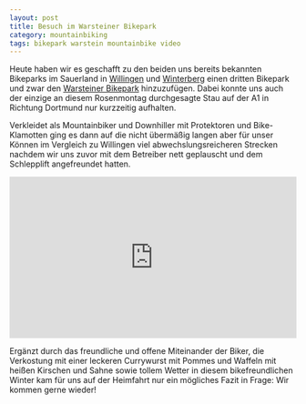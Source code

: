 ```yaml
---
layout: post
title: Besuch im Warsteiner Bikepark
category: mountainbiking
tags: bikepark warstein mountainbike video
---
```


Heute haben wir es geschafft zu den beiden uns bereits bekannten Bikeparks im Sauerland in [Willingen](http://www.biken-willingen.de/) und [Winterberg](http://www.bikepark-winterberg.de/) einen dritten Bikepark und zwar den [Warsteiner Bikepark](http://www.warsteiner-bikepark.de/) hinzuzufügen. Dabei konnte uns auch der einzige an diesem Rosenmontag durchgesagte Stau auf der A1 in Richtung Dortmund nur kurzzeitig aufhalten.

Verkleidet als Mountainbiker und Downhiller mit Protektoren und Bike-Klamotten ging es dann auf die nicht übermäßig langen aber für unser Können im Vergleich zu Willingen viel abwechslungsreicheren Strecken nachdem wir uns zuvor mit dem Betreiber nett geplauscht und dem Schlepplift angefreundet hatten.

<div class="vimeo"><div style="padding:56.25% 0 0 0;position:relative;"><iframe src="https://player.vimeo.com/video/88095094" style="position:absolute;top:0;left:0;width:100%;height:100%;" frameborder="0" allow="autoplay; fullscreen" allowfullscreen></iframe></div><script src="https://player.vimeo.com/api/player.js"></script></div>

Ergänzt durch das freundliche und offene Miteinander der Biker, die Verkostung mit einer leckeren Currywurst mit Pommes und Waffeln mit heißen Kirschen und Sahne sowie tollem Wetter in diesem bikefreundlichen Winter kam für uns auf der Heimfahrt nur ein mögliches Fazit in Frage: Wir kommen gerne wieder!
